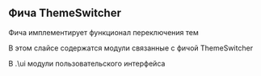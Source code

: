 ## Фича ThemeSwitcher

Фича имплементирует функционал переключения тем

В этом слайсе содержатся модули связанные с фичой ThemeSwitcher

В .\ui модули пользовательского интерфейса
